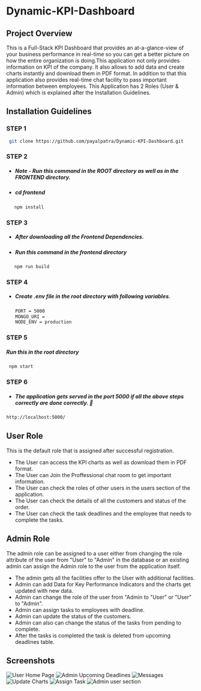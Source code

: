 # Dynamic-KPI-Dashboard
## Project Overview
This is a Full-Stack  KPI Dashboard that provides an at-a-glance-view of your business performance in real-time so you can get a better picture on how the entire 
organization is doing.This application not only provides information on KPI of the company. It also allows to add data and 
create charts instantly and download them in PDF format. In addition to that this application also provides real-time chat facility to pass important information between employees.
 This Application has 2 Roles (User & Admin) which is explained after the Installation Guidelines.
 
 ## Installation Guidelines
 
### STEP 1 

```sh
 git clone https://github.com/payalpatra/Dynamic-KPI-Dashboard.git
```

### STEP 2 

- ##### Note - Run this command in the ROOT directory as well as in the FRONTEND directory.
- ##### cd frontend

```sh
   npm install
```

### STEP 3 

- ##### After downloading all the Frontend Dependencies.
- ##### Run this command in the frontend directory

```sh
   npm run build
```

### STEP 4 

- ##### Create .env file in the root directory with following variables.

  ```sh
  PORT = 5000
  MONGO_URI =
  NODE_ENV = production
  ```

### STEP 5
##### Run this in the root directory

```sh
 npm start
```

### STEP 6

- ##### The application gets served in the port 5000 if all the above steps correctly are done correctly. 🥇

```sh
http://localhost:5000/
```

## User Role
 This is the default role that is assigned after successful registration.
 * The User can access the KPI charts as well as download them in PDF format.
 * The User can Join the Proffessional chat room to get important information.
 * The User can check the roles of other users in the users section of the application.
 * The User can check the details of all the customers and status of the order.
 * The User can check the task deadlines and the employee that needs to complete the tasks.
 
## Admin Role
The admin role can be assigned to a user either from changing the role attribute of the user from "User" to "Admin" in the database or an existing admin can assign the Admin role to the user from the application itself.
* The admin gets all the facilities offer to the User with additional facilities.
* Admin can add Data for Key Performance Indicators and the charts get updated with new data.
* Admin can change the role of the user from "Admin to "User" or "User" to "Admin".
* Admin can assign tasks to employees with deadline.
* Admin can update the status of the customers.
* Admin can also can change the status of the tasks from pending to complete.
* After the tasks is completed the task is deleted from upcoming deadlines table.

## Screenshots
![User Home Page](https://user-images.githubusercontent.com/67522406/126043669-5f534370-be10-4e27-a1a0-19deb719f620.png)
![Admin Upcoming Deadlines](https://user-images.githubusercontent.com/67522406/126043818-c2bff0bc-2d9b-4f00-aa2b-18ea9a591ea4.png)
![Messages](https://user-images.githubusercontent.com/67522406/126043694-524f1659-d39a-4197-a628-07b9d1c6baa5.png)
![Update Charts](https://user-images.githubusercontent.com/67522406/126043696-11f6d7dc-0f3a-4a72-b86c-0c19819550f6.png)
![Assign Task](https://user-images.githubusercontent.com/67522406/126043701-c1bdeb13-c1e3-412a-b3e8-827c84a7b72b.png)
![Admin user section](https://user-images.githubusercontent.com/67522406/126043742-875aa9a5-5c0a-4ffa-bfab-3cc920ab0817.png)

